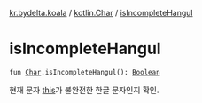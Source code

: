 [kr.bydelta.koala](../index.md) / [kotlin.Char](index.md) / [isIncompleteHangul](./is-incomplete-hangul.md)

# isIncompleteHangul

`fun `[`Char`](https://kotlinlang.org/api/latest/jvm/stdlib/kotlin/-char/index.html)`.isIncompleteHangul(): `[`Boolean`](https://kotlinlang.org/api/latest/jvm/stdlib/kotlin/-boolean/index.html)

현재 문자 [this](is-incomplete-hangul/-this-.md)가 불완전한 한글 문자인지 확인.

